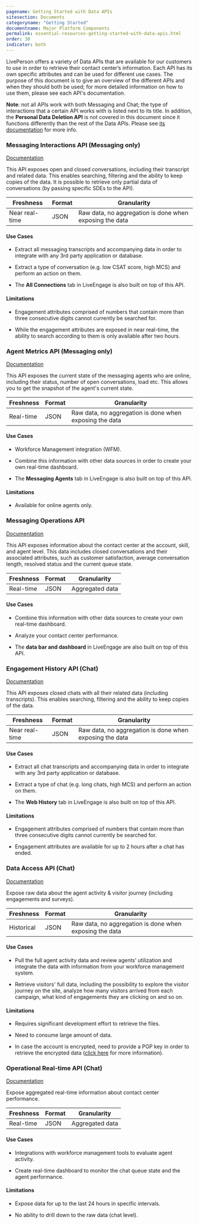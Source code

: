 ```yaml
---
pagename: Getting Started with Data APIs
sitesection: Documents
categoryname: "Getting Started"
documentname: Major Platform Components
permalink: essential-resources-getting-started-with-data-apis.html
order: 30
indicator: both
---
```


LivePerson offers a variety of Data APIs that are available for our customers to use in order to retrieve their contact center’s information. Each API has its own specific attributes and can be used for different use cases. The purpose of this document is to give an overview of the different APIs and when they should both be used; for more detailed information on how to use them, please see each API's documentation.

**Note**: not all APIs work with both Messaging and Chat; the type of interactions that a certain API works with is listed next to its title. In addition, the **Personal Data Deletion API** is not covered in this document since it functions differently than the rest of the Data APIs. Please see [its documentation](/personal-data-deletion-overview.html) for more info.

### Messaging Interactions API (Messaging only)

[Documentation](data-messaging-interactions-overview.html)

This API exposes open and closed conversations, including their transcript and related data. This enables searching, filtering and the ability to keep copies of the data. It is possible to retrieve only partial data of conversations (by passing specific SDEs to the API).

| Freshness | Format | Granularity |
|-----------|--------|-------------|
| Near real-time | JSON | Raw data, no aggregation is done when exposing the data |

#### Use Cases

* Extract all messaging transcripts and accompanying data in order to integrate with any 3rd party application or database.

* Extract a type of conversation (e.g. low CSAT score, high MCS) and perform an action on them.

* The **All Connections** tab in LiveEngage is also built on top of this API.


#### Limitations

* Engagement attributes comprised of numbers that contain more than three consecutive digits cannot currently be searched for.

* While the engagement attributes are exposed in near real-time, the ability to search according to them is only available after two hours.


### Agent Metrics API (Messaging only)

[Documentation](data-messaging-agent-metrics-overview.html)

This API exposes the current state of the messaging agents who are online, including their status, number of open conversations, load etc. This allows you to get the snapshot of the agent's current state.

| Freshness | Format | Granularity |
|-----------|--------|-------------|
| Real-time | JSON | Raw data, no aggregation is done when exposing the data |

#### Use Cases

* Workforce Management integration (WFM).

* Combine this information with other data sources in order to create your own real-time dashboard.

* The **Messaging Agents** tab in LiveEngage is also built on top of this API.

#### Limitations

* Available for online agents only.

### Messaging Operations API

[Documentation](data-messaging-agent-metrics-overview.html)

This API exposes information about the contact center at the account, skill, and agent level. This data includes closed conversations and their associated attributes, such as customer satisfaction, average conversation length, resolved status and the current queue state.

| Freshness | Format | Granularity |
|-----------|--------|-------------|
| Real-time | JSON | Aggregated data |

#### Use Cases

* Combine this information with other data sources to create your own real-time dashboard.

* Analyze your contact center performance.

* The **data bar and dashboard** in LiveEngage are also built on top of this API.


### Engagement History API (Chat)

[Documentation](data-engagement-history-overview.html)

This API exposes closed chats with all their related data (including transcripts). This enables searching, filtering and the ability to keep copies of the data.

| Freshness | Format | Granularity |
|-----------|--------|-------------|
| Near real-time | JSON | Raw data, no aggregation is done when exposing the data|

#### Use Cases

* Extract all chat transcripts and accompanying data in order to integrate with any 3rd party application or database.

* Extract a type of chat (e.g. long chats, high MCS) and perform an action on them.

* The **Web History** tab in LiveEngage is also built on top of this API.

#### Limitations

* Engagement attributes comprised of numbers that contain more than three consecutive digits cannot currently be searched for.

* Engagement attributes are available for up to 2 hours after a chat has ended.

### Data Access API (Chat)

[Documentation](data-data-access-overview.html)

Expose raw data about the agent activity & visitor journey (including engagements and surveys).

| Freshness | Format | Granularity |
|-----------|--------|-------------|
| Historical | JSON | Raw data, no aggregation is done when exposing the data|

#### Use Cases

* Pull the full agent activity data and review agents’ utilization and integrate the data with information from your workforce management system.

* Retrieve visitors' full data, including the possibility to explore the visitor journey on the site, analyze how many visitors arrived from each campaign, what kind of engagements they are clicking on and so on.

#### Limitations

* Requires significant development effort to retrieve the files.

* Need to consume large amount of data.

* In case the account is encrypted, need to provide a PGP key in order to retrieve the encrypted data ([click here](data-data-access-pgp-encryption.html) for more information).

### Operational Real-time API (Chat)

[Documentation](data-operational-realtime-overview.html)

Expose aggregated real-time information about contact center performance.

| Freshness | Format | Granularity |
|-----------|--------|-------------|
| Real-time | JSON | Aggregated data|

#### Use Cases

* Integrations with workforce management tools to evaluate agent activity.

* Create real-time dashboard to monitor the chat queue state and the agent performance.

#### Limitations

* Expose data for up to the last 24 hours in specific intervals.

* No ability to drill down to the raw data (chat level).
